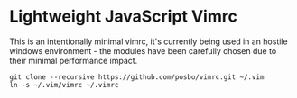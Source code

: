 # Lightweight JavaScript Vimrc
This is an intentionally minimal vimrc, it's currently being used in an hostile windows environment - the modules have been carefully chosen due to their minimal performance impact.

```
git clone --recursive https://github.com/posbo/vimrc.git ~/.vim
ln -s ~/.vim/vimrc ~/.vimrc
```
